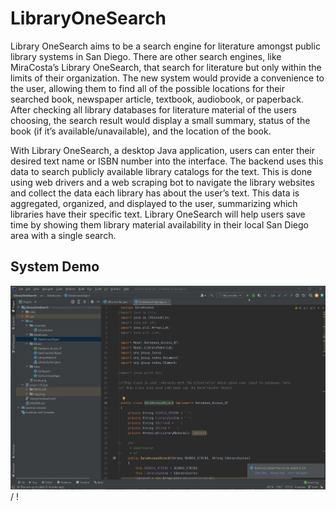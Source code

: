 # LibraryOneSearch
Library OneSearch aims to be a search engine for literature amongst public library systems in San Diego. There are other search engines, like MiraCosta’s Library OneSearch, that search for literature but only within the limits of their organization. The new system would provide a convenience to the user, allowing them to find all of the possible locations for their searched book, newspaper article, textbook, audiobook, or paperback. After checking all library databases for literature material of the users choosing, the search result would display a small summary, status of the book (if it’s available/unavailable), and the location of the book.

With Library OneSearch, a desktop Java application,  users can enter their desired text name or ISBN number into the interface. The backend uses this data to search publicly available library catalogs for the text. This is done using web drivers and a web scraping bot to navigate the library websites and collect the data each library has about the user’s text. This data is aggregated, organized, and displayed to the user, summarizing which libraries have their specific text. Library OneSearch will help users save time by showing them library material availability in their local San Diego area with a single search.

## System Demo
![ System Demo](LOSDemo2.gif) / ! [](LOSDemo2.gif)

